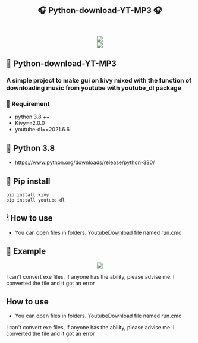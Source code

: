 <h2 align="center">🎧 Python-download-YT-MP3 🎧</h2>
<br>

<p align="center">
 <a href="#" align="center"><img src="https://github.com/watchakorn-18k/Python-download-YT-MP3/blob/master/logo_title.png"/></a> 
  <br>
<a href="#" align="center"><img src="https://img.shields.io/github/languages/code-size/watchakorn-18k/Python-download-YT-MP3"/></a>
</p>

## 🎈 Python-download-YT-MP3
### A simple project to make gui on kivy mixed with the function of downloading music from youtube with youtube_dl package

### 📌 Requirement
- python 3.8 ++
- Kivy==2.0.0
- youtube-dl==2021.6.6

## 📌 Python 3.8
- https://www.python.org/downloads/release/python-380/


## 🔨 Pip install 
```
pip install kivy
pip install youtube-dl
```

## 🕯 How to use
- You can open files in folders. YoutubeDownload file named run.cmd

## 💉 Example

<p align="center">
 <a href="#" align="center"><img src="https://github.com/watchakorn-18k/Python-download-YT-MP3/blob/master/font/1631424930689.gif"/></a> </p>

I can't convert exe files, if anyone has the ability, please advise me. I converted the file and it got an error
## How to use
- You can open files in folders. YoutubeDownload file named run.cmd

I can't convert exe files, if anyone has the ability, please advise me. I converted the file and it got an error
